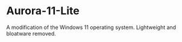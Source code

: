 # Aurora-11-Lite
A modification of the Windows 11 operating system. Lightweight and bloatware removed. 
